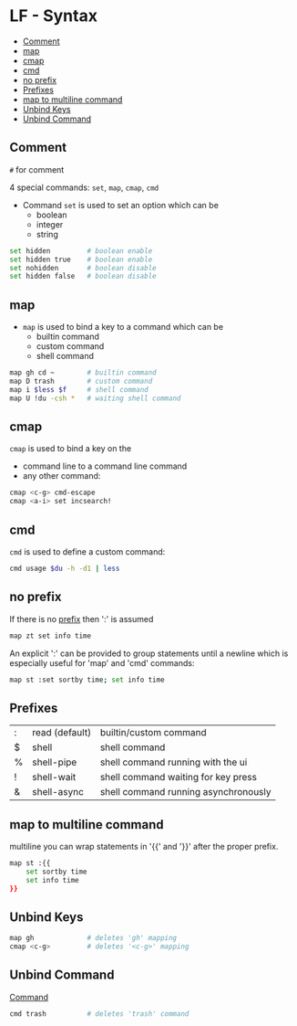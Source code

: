 # LF - Syntax

* [Comment](#comment)
* [map](#map)
* [cmap](#cmap)
* [cmd](#cmd)
* [no prefix](#no-prefix)
* [Prefixes](#prefixes)
* [map to multiline command](#map-to-multiline-command)
* [Unbind Keys](#unbind-keys)
* [Unbind Command](#unbind-command)

## Comment

`#` for comment

4 special commands: `set`, `map`, `cmap`, `cmd`

- Command `set` is used to set an option which can be
  - boolean
  - integer
  - string

```sh
set hidden         # boolean enable
set hidden true    # boolean enable
set nohidden       # boolean disable
set hidden false   # boolean disable
```

## map

- `map` is used to bind a key to a command which can be
  - builtin command
  - custom command
  - shell command

```sh
map gh cd ~        # builtin command
map D trash        # custom command
map i $less $f     # shell command
map U !du -csh *   # waiting shell command
```

## cmap

`cmap` is used to bind a key on the

- command line to a command line command
- any other command:

```sh
cmap <c-g> cmd-escape
cmap <a-i> set incsearch!
```

## cmd

`cmd` is used to define a custom command:

```sh
cmd usage $du -h -d1 | less
```

## no prefix

If there is no [prefix](#prefixes) then ':' is assumed

```sh
map zt set info time
```

An explicit ':' can be provided to group statements until a newline which is
especially useful for 'map' and 'cmd' commands:

```sh
map st :set sortby time; set info time
```

## Prefixes

|     |                |                                      |
| --- | -------------- | ------------------------------------ |
| :   | read (default) | builtin/custom command               |
| $   | shell          | shell command                        |
| %   | shell-pipe     | shell command running with the ui    |
| !   | shell-wait     | shell command waiting for key press  |
| &   | shell-async    | shell command running asynchronously |

## map to multiline command

multiline you can wrap statements in '{{' and '}}' after the proper prefix.

```sh
map st :{{
    set sortby time
    set info time
}}
```

## Unbind Keys

```sh
map gh             # deletes 'gh' mapping
cmap <c-g>         # deletes '<c-g>' mapping
```

## Unbind Command

[Command](#command)

```sh
cmd trash          # deletes 'trash' command
```
